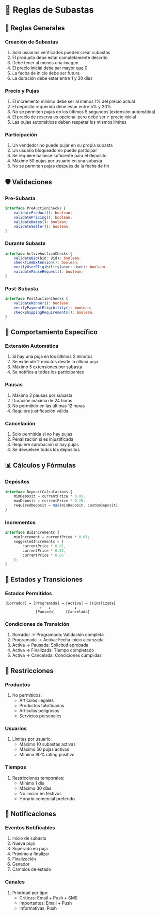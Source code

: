 # 🔨 Reglas de Subastas

## 📝 Reglas Generales

### Creación de Subastas
1. Solo usuarios verificados pueden crear subastas
2. El producto debe estar completamente descrito
3. Debe tener al menos una imagen
4. El precio inicial debe ser mayor que 0
5. La fecha de inicio debe ser futura
6. La duración debe estar entre 1 y 30 días

### Precio y Pujas
1. El incremento mínimo debe ser al menos 1% del precio actual
2. El depósito requerido debe estar entre 5% y 20%
3. No se permiten pujas en los últimos 5 segundos (extensión automática)
4. El precio de reserva es opcional pero debe ser ≥ precio inicial
5. Las pujas automáticas deben respetar los mismos límites

### Participación
1. Un vendedor no puede pujar en su propia subasta
2. Un usuario bloqueado no puede participar
3. Se requiere balance suficiente para el depósito
4. Máximo 50 pujas por usuario en una subasta
5. No se permiten pujas después de la fecha de fin

## 🛡️ Validaciones

### Pre-Subasta
```typescript
interface PreAuctionChecks {
    validateProduct(): boolean;
    validatePricing(): boolean;
    validateDates(): boolean;
    validateSeller(): boolean;
}
```

### Durante Subasta
```typescript
interface ActiveAuctionChecks {
    validateBid(bid: Bid): boolean;
    checkTimeExtension(): boolean;
    verifyUserEligibility(user: User): boolean;
    validatePauseRequest(): boolean;
}
```

### Post-Subasta
```typescript
interface PostAuctionChecks {
    validateWinner(): boolean;
    verifyPaymentEligibility(): boolean;
    checkShippingRequirements(): boolean;
}
```

## 🎯 Comportamiento Específico

### Extensión Automática
1. Si hay una puja en los últimos 2 minutos
2. Se extiende 2 minutos desde la última puja
3. Máximo 5 extensiones por subasta
4. Se notifica a todos los participantes

### Pausas
1. Máximo 2 pausas por subasta
2. Duración máxima de 24 horas
3. No permitido en las últimas 12 horas
4. Requiere justificación válida

### Cancelación
1. Solo permitida si no hay pujas
2. Penalización si es injustificada
3. Requiere aprobación si hay pujas
4. Se devuelven todos los depósitos

## 📊 Cálculos y Fórmulas

### Depósitos
```typescript
interface DepositCalculations {
    minDeposit = currentPrice * 0.05;
    maxDeposit = currentPrice * 0.20;
    requiredDeposit = max(minDeposit, customDeposit);
}
```

### Incrementos
```typescript
interface BidIncrements {
    minIncrement = currentPrice * 0.01;
    suggestedIncrements = [
        currentPrice * 0.01,
        currentPrice * 0.02,
        currentPrice * 0.05
    ];
}
```

## 🔄 Estados y Transiciones

### Estados Permitidos
```
[Borrador] → [Programada] → [Activa] → [Finalizada]
                ↑   ↓           ↓
              [Pausada]     [Cancelada]
```

### Condiciones de Transición
1. Borrador → Programada: Validación completa
2. Programada → Activa: Fecha inicio alcanzada
3. Activa → Pausada: Solicitud aprobada
4. Activa → Finalizada: Tiempo completado
5. Activa → Cancelada: Condiciones cumplidas

## 🚫 Restricciones

### Productos
1. No permitidos:
   - Artículos ilegales
   - Productos falsificados
   - Artículos peligrosos
   - Servicios personales

### Usuarios
1. Límites por usuario:
   - Máximo 10 subastas activas
   - Máximo 50 pujas activas
   - Mínimo 90% rating positivo

### Tiempos
1. Restricciones temporales:
   - Mínimo 1 día
   - Máximo 30 días
   - No iniciar en festivos
   - Horario comercial preferido

## 📱 Notificaciones

### Eventos Notificables
1. Inicio de subasta
2. Nueva puja
3. Superado en puja
4. Próximo a finalizar
5. Finalización
6. Ganador
7. Cambios de estado

### Canales
1. Prioridad por tipo:
   - Críticas: Email + Push + SMS
   - Importantes: Email + Push
   - Informativas: Push
